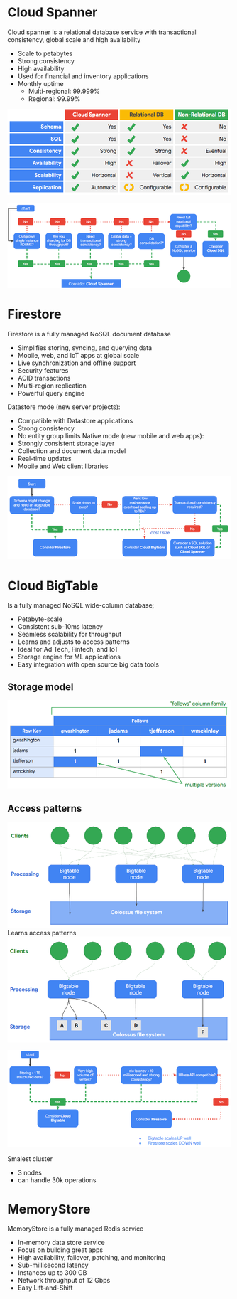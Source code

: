 # Cloud Spanner
Cloud spanner is a relational database service with transactional consistency, global scale and high availability

- Scale to petabytes
- Strong consistency
- High availability
- Used for financial and inventory applications
- Monthly uptime
    - Multi-regional: 99.999%
    - Regional: 99.99%


![](media/sql_spanner.png)

![](media/sql_spanner_decision.png)

# Firestore

Firestore is a fully managed NoSQL document database
- Simplifies storing, syncing, and querying data
- Mobile, web, and IoT apps at global scale
- Live synchronization and offline support
- Security features
- ACID transactions
- Multi-region replication
- Powerful query engine

Datastore mode (new server projects):
- Compatible with Datastore applications
- Strong consistency
- No entity group limits
Native mode (new mobile and web apps):
- Strongly consistent storage layer
- Collection and document data model
- Real-time updates
- Mobile and Web client libraries

![](media/sql_firestore_decision.png)

# Cloud BigTable
Is a fully managed NoSQL wide-column database;

- Petabyte-scale
- Consistent sub-10ms latency
- Seamless scalability for throughput
- Learns and adjusts to access patterns
- Ideal for Ad Tech, Fintech, and IoT
- Storage engine for ML applications
- Easy integration with open source big data tools

## Storage model
![](media/sql_bigrable_storage_model.png)

## Access patterns
![](media/sql_bigrable_model.png)
Learns access patterns
![](media/sql_bigrable_learn.png)

![](media/sql_bigrable_decision.png)

Smalest cluster
- 3 nodes
- can handle 30k operations

# MemoryStore
MemoryStore is a fully managed Redis service

- In-memory data store service
- Focus on building great apps
- High availability, failover, patching, and monitoring
- Sub-millisecond latency
- Instances up to 300 GB
- Network throughput of 12 Gbps
- Easy Lift-and-Shift

